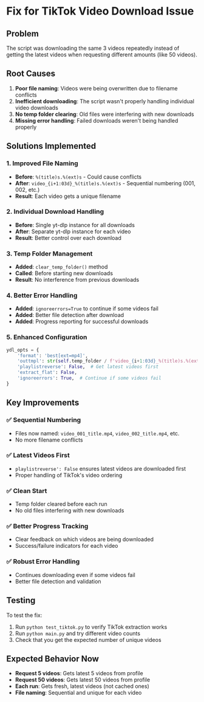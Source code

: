# Fix for TikTok Video Download Issue

## Problem
The script was downloading the same 3 videos repeatedly instead of getting the latest videos when requesting different amounts (like 50 videos).

## Root Causes
1. **Poor file naming**: Videos were being overwritten due to filename conflicts
2. **Inefficient downloading**: The script wasn't properly handling individual video downloads
3. **No temp folder clearing**: Old files were interfering with new downloads
4. **Missing error handling**: Failed downloads weren't being handled properly

## Solutions Implemented

### 1. **Improved File Naming**
- **Before**: `%(title)s.%(ext)s` - Could cause conflicts
- **After**: `video_{i+1:03d}_%(title)s.%(ext)s` - Sequential numbering (001, 002, etc.)
- **Result**: Each video gets a unique filename

### 2. **Individual Download Handling**
- **Before**: Single yt-dlp instance for all downloads
- **After**: Separate yt-dlp instance for each video
- **Result**: Better control over each download

### 3. **Temp Folder Management**
- **Added**: `clear_temp_folder()` method
- **Called**: Before starting new downloads
- **Result**: No interference from previous downloads

### 4. **Better Error Handling**
- **Added**: `ignoreerrors=True` to continue if some videos fail
- **Added**: Better file detection after download
- **Added**: Progress reporting for successful downloads

### 5. **Enhanced Configuration**
```python
ydl_opts = {
    'format': 'best[ext=mp4]',
    'outtmpl': str(self.temp_folder / f'video_{i+1:03d}_%(title)s.%(ext)s'),
    'playlistreverse': False,  # Get latest videos first
    'extract_flat': False,
    'ignoreerrors': True,  # Continue if some videos fail
}
```

## Key Improvements

### ✅ **Sequential Numbering**
- Files now named: `video_001_title.mp4`, `video_002_title.mp4`, etc.
- No more filename conflicts

### ✅ **Latest Videos First**
- `playlistreverse': False` ensures latest videos are downloaded first
- Proper handling of TikTok's video ordering

### ✅ **Clean Start**
- Temp folder cleared before each run
- No old files interfering with new downloads

### ✅ **Better Progress Tracking**
- Clear feedback on which videos are being downloaded
- Success/failure indicators for each video

### ✅ **Robust Error Handling**
- Continues downloading even if some videos fail
- Better file detection and validation

## Testing
To test the fix:
1. Run `python test_tiktok.py` to verify TikTok extraction works
2. Run `python main.py` and try different video counts
3. Check that you get the expected number of unique videos

## Expected Behavior Now
- **Request 5 videos**: Gets latest 5 videos from profile
- **Request 50 videos**: Gets latest 50 videos from profile
- **Each run**: Gets fresh, latest videos (not cached ones)
- **File naming**: Sequential and unique for each video
